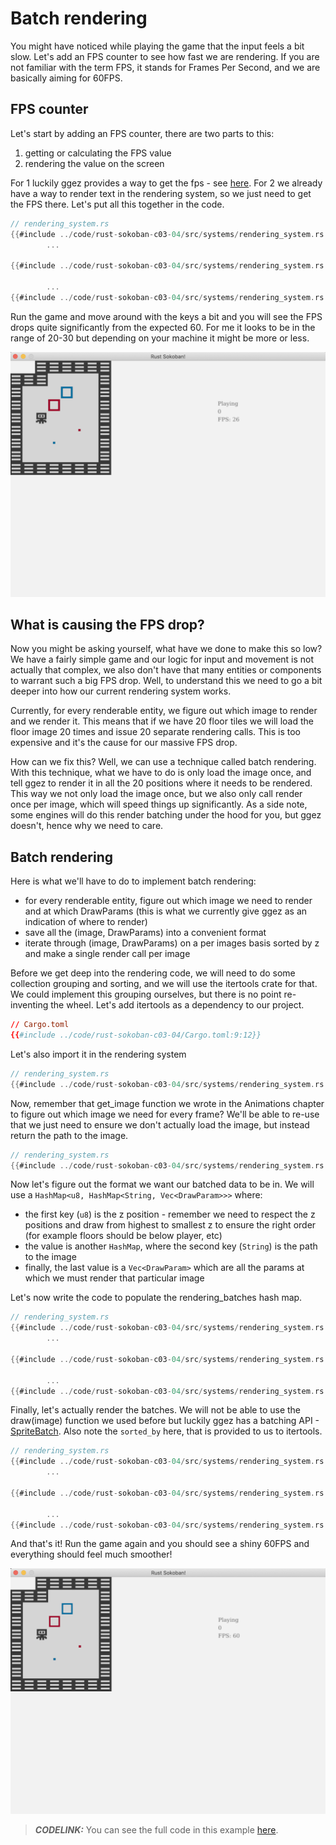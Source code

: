 # Batch rendering

You might have noticed while playing the game that the input feels a bit slow. Let's add an FPS counter to see how fast we are rendering. If you are not familiar with the term FPS, it stands for Frames Per Second, and we are basically aiming for 60FPS.

## FPS counter
Let's start by adding an FPS counter, there are two parts to this:
1. getting or calculating the FPS value
1. rendering the value on the screen

For 1 luckily ggez provides a way to get the fps - see [here](https://docs.rs/ggez/0.1.0/ggez/timer/fn.get_fps.html). For 2 we already have a way to render text in the rendering system, so we just need to get the FPS there. Let's put all this together in the code.

```rust
// rendering_system.rs
{{#include ../code/rust-sokoban-c03-04/src/systems/rendering_system.rs:66}}
        ...

{{#include ../code/rust-sokoban-c03-04/src/systems/rendering_system.rs:114:118}}

        ...
{{#include ../code/rust-sokoban-c03-04/src/systems/rendering_system.rs:123}}
```

Run the game and move around with the keys a bit and you will see the FPS drops quite significantly from the expected 60. For me it looks to be in the range of 20-30 but depending on your machine it might be more or less. 

![low fps](./images/low_fps.png)

## What is causing the FPS drop?
Now you might be asking yourself, what have we done to make this so low? We have a fairly simple game and our logic for input and movement is not actually that complex, we also don't have that many entities or components to warrant such a big FPS drop. Well, to understand this we need to go a bit deeper into how our current rendering system works. 

Currently, for every renderable entity, we figure out which image to render and we render it. This means that if we have 20 floor tiles we will load the floor image 20 times and issue 20 separate rendering calls. This is too expensive and it's the cause for our massive FPS drop. 

How can we fix this? Well, we can use a technique called batch rendering. With this technique, what we have to do is only load the image once, and tell ggez to render it in all the 20 positions where it needs to be rendered. This way we not only load the image once, but we also only call render once per image, which will speed things up significantly. As a side note, some engines will do this render batching under the hood for you, but ggez doesn't, hence why we need to care. 

## Batch rendering
Here is what we'll have to do to implement batch rendering:
* for every renderable entity, figure out which image we need to render and at which DrawParams (this is what we currently give ggez as an indication of where to render)
* save all the (image, DrawParams) into a convenient format
* iterate through (image, DrawParams) on a per images basis sorted by z and make a single render call per image

Before we get deep into the rendering code, we will need to do some collection grouping and sorting, and we will use the itertools crate for that. We could implement this grouping ourselves, but there is no point re-inventing the wheel. Let's add itertools as a dependency to our project.

```toml
// Cargo.toml
{{#include ../code/rust-sokoban-c03-04/Cargo.toml:9:12}}
```

Let's also import it in the rendering system

```rust
// rendering_system.rs
{{#include ../code/rust-sokoban-c03-04/src/systems/rendering_system.rs:11}}
```

Now, remember that get_image function we wrote in the Animations chapter to figure out which image we need for every frame? We'll be able to re-use that we just need to ensure we don't actually load the image, but instead return the path to the image.

```rust
// rendering_system.rs
{{#include ../code/rust-sokoban-c03-04/src/systems/rendering_system.rs:36:53}}
```

Now let's figure out the format we want our batched data to be in. We will use a `HashMap<u8, HashMap<String, Vec<DrawParam>>>` where:
* the first key (`u8`) is the z position - remember we need to respect the z positions and draw from highest to smallest z to ensure the right order (for example floors should be below player, etc)
* the value is another `HashMap`, where the second key (`String`) is the path to the image
* finally, the last value is a `Vec<DrawParam>` which are all the params at which we must render that particular image

Let's now write the code to populate the rendering_batches hash map.

```rust
// rendering_system.rs
{{#include ../code/rust-sokoban-c03-04/src/systems/rendering_system.rs:66}}
        ...

{{#include ../code/rust-sokoban-c03-04/src/systems/rendering_system.rs:72:94}}

        ...
{{#include ../code/rust-sokoban-c03-04/src/systems/rendering_system.rs:123}}
```

Finally, let's actually render the batches. We will not be able to use the draw(image) function we used before but luckily ggez has a batching API - [SpriteBatch](https://docs.rs/ggez/0.5.1/ggez/graphics/spritebatch/struct.SpriteBatch.html). Also note the `sorted_by` here, that is provided to us to itertools. 

```rust
// rendering_system.rs
{{#include ../code/rust-sokoban-c03-04/src/systems/rendering_system.rs:66}}
        ...

{{#include ../code/rust-sokoban-c03-04/src/systems/rendering_system.rs:96:112}}

        ...
{{#include ../code/rust-sokoban-c03-04/src/systems/rendering_system.rs:123}}
```

And that's it! Run the game again and you should see a shiny 60FPS and everything should feel much smoother!

![low fps](./images/high_fps.png)

> **_CODELINK:_**  You can see the full code in this example [here](https://github.com/iolivia/rust-sokoban/tree/master/code/rust-sokoban-c03-04).



